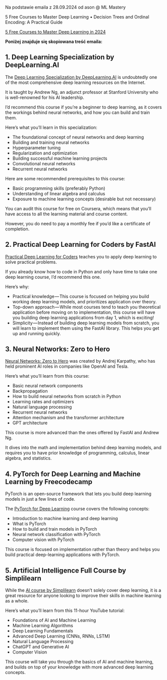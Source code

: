 
Na podstawie emaila z 28.09.2024 od ason @ ML Mastery 

5 Free Courses to Master Deep Learning • Decision Trees and Ordinal Encoding: A Practical Guide

[5 Free Courses to Master Deep Learning in 2024](https://machinelearningmastery.com/5-free-courses-to-master-deep-learning-in-2024/?__s=whllkfbgero8dbogwgae&utm_source=drip&utm_medium=email&utm_campaign=MLM+Newsletter+September+28%2C+2024&utm_content=5+Free+Courses+to+Master+Deep+Learning+•+Decision+Trees+and+Ordinal+Encoding%3A+A+Practical+Guide)

**Poniżej znajduje się skopiowana treść emaila:**


## 1. Deep Learning Specialization by DeepLearning.AI

The [Deep Learning Specialization by DeepLearning.AI](https://www.coursera.org/specializations/deep-learning) is undoubtedly one of the most comprehensive deep learning resources on the Internet.

It is taught by Andrew Ng, an adjunct professor at Stanford University who is well-renowned for his AI leadership.

I’d recommend this course if you’re a beginner to deep learning, as it covers the workings behind neural networks, and how you can build and train them.

Here’s what you’ll learn in this specialization:

- The foundational concept of neural networks and deep learning
- Building and training neural networks
- Hyperparameter tuning
- Regularization and optimization
- Building successful machine learning projects
- Convolutional neural networks
- Recurrent neural networks

Here are some recommended prerequisites to this course:

- Basic programming skills (preferably Python)
- Understanding of linear algebra and calculus
- Exposure to machine learning concepts (desirable but not necessary)

You can audit this course for free on Coursera, which means that you’ll have access to all the learning material and course content.

However, you do need to pay a monthly fee if you’d like a certificate of completion.

## 2. Practical Deep Learning for Coders by FastAI

[Practical Deep Learning for Coders](https://course.fast.ai/) teaches you to apply deep learning to solve practical problems.

If you already know how to code in Python and only have time to take one deep learning course, I’d recommend this one.

Here’s why:

- Practical knowledge — This course is focused on helping you build working deep learning models, and prioritizes application over theory.
- Top-down approach — While most courses tend to teach you theoretical application before moving on to implementation, this course will have you building deep learning applications from day 1, which is exciting!
- Simplicity — Instead of building deep learning models from scratch, you will learn to implement them using the FastAI library. This helps you get up and running quickly.

## 3. Neural Networks: Zero to Hero

[Neural Networks: Zero to Hero](https://karpathy.ai/zero-to-hero.html) was created by Andrej Karpathy, who has held prominent AI roles in companies like OpenAI and Tesla.

Here’s what you’ll learn from this course:

- Basic neural network components
- Backpropagation
- How to build neural networks from scratch in Python
- Learning rates and optimizers
- Natural language processing
- Recurrent neural networks
- Attention mechanism and the transformer architecture
- GPT architecture

This course is more advanced than the ones offered by FastAI and Andrew Ng.

It dives into the math and implementation behind deep learning models, and requires you to have prior knowledge of programming, calculus, linear algebra, and statistics.

## 4. PyTorch for Deep Learning and Machine Learning by Freecodecamp

PyTorch is an open-source framework that lets you build deep learning models in just a few lines of code.

The [PyTorch for Deep Learning](https://youtu.be/V_xro1bcAuA?si=9mQNClLrcfeept47)[](http://savefrom.net/?url=https%3A%2F%2Fyoutu.be%2FV_xro1bcAuA%3Fsi%3D9mQNClLrcfeept47&utm_source=opera-chromium&utm_medium=extensions&utm_campaign=link_modifier "Get a direct link") course covers the following concepts:

- Introduction to machine learning and deep learning
- What is PyTorch
- How to build and train models in PyTorch
- Neural network classification with PyTorch
- Computer vision with PyTorch

This course is focused on implementation rather than theory and helps you build practical deep-learning applications with PyTorch.

## 5. Artificial Intelligence Full Course by Simplilearn

While the [AI course by Simplilearn](https://www.youtube.com/live/JonnQuQDThc?si=BEOGf1PUteboVRWN) doesn’t solely cover deep learning, it is a great resource for anyone looking to improve their skills in machine learning as a whole.

Here’s what you’ll learn from this 11-hour YouTube tutorial:

- Foundations of AI and Machine Learning
- Machine Learning Algorithms
- Deep Learning Fundamentals
- Advanced Deep Learning (CNNs, RNNs, LSTM)
- Natural Language Processing
- ChatGPT and Generative AI
- Computer Vision

This course will take you through the basics of AI and machine learning, and builds on top of your knowledge with more advanced deep learning concepts.